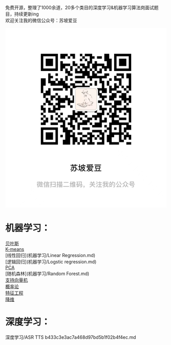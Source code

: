 免费开源，整理了1000余道，20多个类目的深度学习&机器学习算法岗面试题目，持续更新ing  
欢迎关注我的微信公众号：苏坡爱豆

![Untitled](readme%20md%2059479e695dc044bd8bf6ce7f3942924b/Untitled.png)

# 机器学习：
[贝叶斯](机器学习/Bayes.md)  
[K-means](机器学习/K-means.md)   
[线性回归](机器学习/Linear Regression.md)  
[逻辑回归](机器学习/Logstic regression.md)  
[PCA](机器学习/PCA.md)  
[随机森林](机器学习/Random Forest.md)  
[支持向量机](机器学习/SVM.md)  
[概率论](机器学习/概率论.md)  
[特征工程](机器学习/特征工程.md)  
[降维](机器学习/降维.md)  


# 深度学习：
深度学习/ASR TTS b433c3e3ac7a468d97bd5b1f02b4f4ec.md
